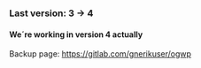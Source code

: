 ### Last version: 3 -> 4
#### We´re working in version 4 actually
Backup page: https://gitlab.com/gnerikuser/ogwp
